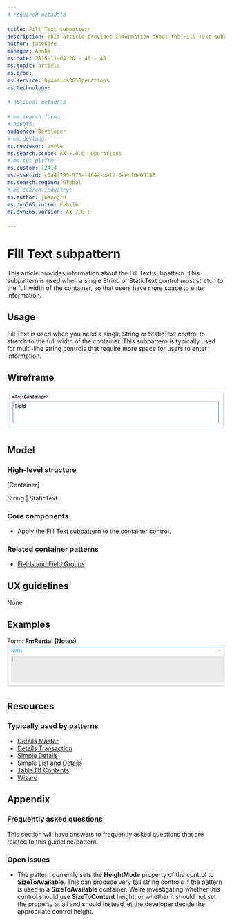 ```yaml
---
# required metadata

title: Fill Text subpattern
description: This article provides information about the Fill Text subpattern. This subpattern is used when a single String or StaticText control must stretch to the full width of the container, so that users have more space to enter information.
author: jasongre
manager: AnnBe
ms.date: 2015-11-04 20 - 46 - 48
ms.topic: article
ms.prod: 
ms.service: Dynamics365Operations
ms.technology: 

# optional metadata

# ms.search.form: 
# ROBOTS: 
audience: Developer
# ms.devlang: 
ms.reviewer: annbe
ms.search.scope: AX 7.0.0, Operations
# ms.tgt_pltfrm: 
ms.custom: 12414
ms.assetid: c1a4f795-976a-404a-ba12-0ced10e0d188
ms.search.region: Global
# ms.search.industry: 
ms.author: jasongre
ms.dyn365.intro: Feb-16
ms.dyn365.version: AX 7.0.0

---
```


# Fill Text subpattern

This article provides information about the Fill Text subpattern. This subpattern is used when a single String or StaticText control must stretch to the full width of the container, so that users have more space to enter information.

Usage
-----

Fill Text is used when you need a single String or StaticText control to stretch to the full width of the container. This subpattern is typically used for multi-line string controls that require more space for users to enter information.

## Wireframe
[![Fill Text sub-pattern wireframe](./media/filltext1.png)](./media/filltext1.png)

## Model
### High-level structure

\[Container\]

String | StaticText

### Core components

-   Apply the Fill Text subpattern to the container control.

### Related container patterns

-   [Fields and Field Groups](fields-field-groups-subpattern.md)

## UX guidelines
None

## Examples
Form: **FmRental (Notes)** [![Fill Text sub-pattern example](./media/filltext2.png)](./media/filltext2.png)

## Resources
### Typically used by patterns

-   [Details Master](details-master-form-pattern.md)
-   [Details Transaction](details-transaction-form-pattern.md)
-   [Simple Details](simple-details-form-pattern.md)
-   [Simple List and Details](simple-list-details-form-pattern.md)
-   [Table Of Contents](table-of-contents-form-pattern.md)
-   [Wizard](wizard-form-pattern.md)

## Appendix
### Frequently asked questions

This section will have answers to frequently asked questions that are related to this guideline/pattern.

### Open issues

-   The pattern currently sets the **HeightMode** property of the control to **SizeToAvailable**. This can produce very tall string controls if the pattern is used in a **SizeToAvailable** container. We’re investigating whether this control should use **SizeToContent** height, or whether it should not set the property at all and should instead let the developer decide the appropriate control height.


